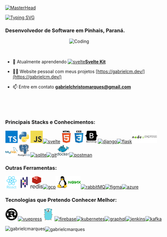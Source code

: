 [![MasterHead](https://user-images.githubusercontent.com/74038190/241765440-80728820-e06b-4f96-9c9e-9df46f0cc0a5.gif)](https://gabrielcmarques.github.io/)

[![Typing SVG](https://readme-typing-svg.demolab.com?font=Fira+Code&weight=600&size=35&duration=3500&pause=10000&center=true&width=880&height=73&lines=Ol%C3%A1+%F0%9F%91%8B%2C+eu+sou+Gabriel+de+Christo+Marques)](https://git.io/typing-svg)
<h3 align="left">Desenvolvedor de Software em Pinhais, Paraná.</h3>
<img align="right" alt="Coding" width="300" src="https://user-images.githubusercontent.com/74038190/212284145-bf2c01a8-c448-4f1a-b911-996024c84606.gif">

<br><br><br>

- 🌱 Atualmente aprendendo <a href="https://svelte.dev" target="_blank" rel="noreferrer"> <img src="https://upload.wikimedia.org/wikipedia/commons/1/1b/Svelte_Logo.svg" alt="svelte" width="20" height="20"/>**Svelte Kit**</a>

- 👨‍💻 Website pessoal com meus projetos [https://gabrielcm.dev/](https://gabrielcm.dev/)

- 📫 Entre em contato **gabrielchristomarques@gmail.com**

<br><br><br>
  
<h3 align=left>Principais Stacks e Conhecimentos:</h3><p align=left><a href=https://www.typescriptlang.org/ rel=noreferrer target=_blank><img alt=typescript height=40 src=https://raw.githubusercontent.com/devicons/devicon/master/icons/typescript/typescript-original.svg width=40></a><a href=https://www.python.org rel=noreferrer target=_blank><img alt=python height=40 src=https://raw.githubusercontent.com/devicons/devicon/master/icons/python/python-original.svg width=40></a><a href=https://developer.mozilla.org/en-US/docs/Web/JavaScript rel=noreferrer target=_blank><img alt=javascript height=40 src=https://raw.githubusercontent.com/devicons/devicon/master/icons/javascript/javascript-original.svg width=40></a><a href=https://svelte.dev rel=noreferrer target=_blank><img alt=svelte height=40 src=https://upload.wikimedia.org/wikipedia/commons/1/1b/Svelte_Logo.svg width=40></a><a href=https://www.w3.org/html/ rel=noreferrer target=_blank><img alt=html5 height=40 src=https://raw.githubusercontent.com/devicons/devicon/master/icons/html5/html5-original-wordmark.svg width=40></a><a href=https://www.w3schools.com/css/ rel=noreferrer target=_blank><img alt=css3 height=40 src=https://raw.githubusercontent.com/devicons/devicon/master/icons/css3/css3-original-wordmark.svg width=40></a><a href=https://getbootstrap.com rel=noreferrer target=_blank><img alt=bootstrap height=40 src=https://raw.githubusercontent.com/devicons/devicon/master/icons/bootstrap/bootstrap-plain-wordmark.svg width=40></a><a href=https://www.djangoproject.com/ rel=noreferrer target=_blank><img alt=django height=40 src=https://cdn.worldvectorlogo.com/logos/django.svg width=40></a><a href=https://flask.palletsprojects.com/ rel=noreferrer target=_blank><img alt=flask height=40 src=https://www.vectorlogo.zone/logos/pocoo_flask/pocoo_flask-icon.svg width=40></a><a href=https://nodejs.org rel=noreferrer target=_blank><img alt=nodejs height=40 src=https://raw.githubusercontent.com/devicons/devicon/master/icons/nodejs/nodejs-original-wordmark.svg width=40></a><a href=https://expressjs.com rel=noreferrer target=_blank><img alt=express height=40 src=https://raw.githubusercontent.com/devicons/devicon/master/icons/express/express-original-wordmark.svg width=40></a><a href=https://www.mysql.com/ rel=noreferrer target=_blank><img alt=mysql height=40 src=https://raw.githubusercontent.com/devicons/devicon/master/icons/mysql/mysql-original-wordmark.svg width=40></a><a href=https://www.postgresql.org rel=noreferrer target=_blank><img alt=postgresql height=40 src=https://raw.githubusercontent.com/devicons/devicon/master/icons/postgresql/postgresql-original-wordmark.svg width=40></a><a href=https://www.sqlite.org/ rel=noreferrer target=_blank><img alt=sqlite height=40 src=https://www.vectorlogo.zone/logos/sqlite/sqlite-icon.svg width=40></a><a href=https://git-scm.com/ rel=noreferrer target=_blank><img alt=git height=40 src=https://www.vectorlogo.zone/logos/git-scm/git-scm-icon.svg width=40></a><a href=https://www.docker.com/ rel=noreferrer target=_blank><img alt=docker height=40 src=https://raw.githubusercontent.com/devicons/devicon/master/icons/docker/docker-original-wordmark.svg width=40></a><a href=https://postman.com rel=noreferrer target=_blank><img alt=postman height=40 src=https://www.vectorlogo.zone/logos/getpostman/getpostman-icon.svg width=40></a><h3 align=left>Outras Ferramentas:</h3><a href=https://reactjs.org/ rel=noreferrer target=_blank><img alt=react height=40 src=https://raw.githubusercontent.com/devicons/devicon/master/icons/react/react-original-wordmark.svg width=40></a><a href=https://pandas.pydata.org/ rel=noreferrer target=_blank><img alt=pandas height=40 src=https://raw.githubusercontent.com/devicons/devicon/2ae2a900d2f041da66e950e4d48052658d850630/icons/pandas/pandas-original.svg width=40></a><a href=https://redis.io rel=noreferrer target=_blank><img alt=redis height=40 src=https://raw.githubusercontent.com/devicons/devicon/master/icons/redis/redis-original-wordmark.svg width=40></a><a href=https://cloud.google.com rel=noreferrer target=_blank><img alt=gcp height=40 src=https://www.vectorlogo.zone/logos/google_cloud/google_cloud-icon.svg width=40></a><a href=https://www.linux.org/ rel=noreferrer target=_blank><img alt=linux height=40 src=https://raw.githubusercontent.com/devicons/devicon/master/icons/linux/linux-original.svg width=40></a><a href=https://www.nginx.com rel=noreferrer target=_blank><img alt=nginx height=40 src=https://raw.githubusercontent.com/devicons/devicon/master/icons/nginx/nginx-original.svg width=40></a><a href=https://www.rabbitmq.com rel=noreferrer target=_blank><img alt=rabbitMQ height=40 src=https://www.vectorlogo.zone/logos/rabbitmq/rabbitmq-icon.svg width=40></a><a href=https://www.figma.com/ rel=noreferrer target=_blank><img alt=figma height=40 src=https://www.vectorlogo.zone/logos/figma/figma-icon.svg width=40></a><a href=https://azure.microsoft.com/en-in/ rel=noreferrer target=_blank><img alt=azure height=40 src=https://www.vectorlogo.zone/logos/microsoft_azure/microsoft_azure-icon.svg width=40></a><h3 align=left>Tecnologias que Pretendo Conhecer Melhor:</h3><a href=https://www.rust-lang.org rel=noreferrer target=_blank><img alt=rust height=40 src=https://raw.githubusercontent.com/devicons/devicon/master/icons/rust/rust-plain.svg width=40></a><a href=https://ocaml.org/ rel=noreferrer target=_blank><img alt=vuepress height=40 src=https://upload.wikimedia.org/wikipedia/commons/f/ff/OCaml_Logo.svg width=40></a><a href=https://golang.org rel=noreferrer target=_blank><img alt=go height=40 src=https://raw.githubusercontent.com/devicons/devicon/master/icons/go/go-original.svg width=40></a><a href=https://firebase.google.com/ rel=noreferrer target=_blank><img alt=firebase height=40 src=https://www.vectorlogo.zone/logos/firebase/firebase-icon.svg width=40></a><a href=https://kubernetes.io rel=noreferrer target=_blank><img alt=kubernetes height=40 src=https://www.vectorlogo.zone/logos/kubernetes/kubernetes-icon.svg width=40></a><a href=https://graphql.org rel=noreferrer target=_blank><img alt=graphql height=40 src=https://www.vectorlogo.zone/logos/graphql/graphql-icon.svg width=40></a><a href=https://www.jenkins.io rel=noreferrer target=_blank><img alt=jenkins height=40 src=https://www.vectorlogo.zone/logos/jenkins/jenkins-icon.svg width=40></a><a href=https://kafka.apache.org/ rel=noreferrer target=_blank><img alt=kafka height=40 src=https://www.vectorlogo.zone/logos/apache_kafka/apache_kafka-icon.svg width=40></a>


<p><img align="left" src="https://github-readme-stats.vercel.app/api/top-langs?username=gabrielcmarques&show_icons=true&locale=en&layout=compact" alt="gabrielcmarques" /></p>
<p><img align="center" style="width: 49%" src="https://github-readme-streak-stats.herokuapp.com/?user=gabrielcmarques&" alt="gabrielcmarques" /></p>
